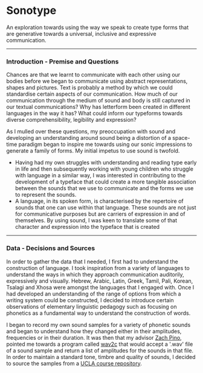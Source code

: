 # Sonotype

An exploration towards using the way we speak to create type forms that are generative towards a universal, inclusive and expressive communication.

----

### Introduction - Premise and Questions

Chances are that we learnt to communicate with each other using our bodies before we began to communicate using abstract representations, shapes and pictures. Text is probably a method by which we could standardise certain aspects of our communication. How much of our communication through the medium of sound and body is still captured in our textual communications? Why has letterform been created in different languages in the way it has? What could inform our typeforms towards diverse comprehensibility, legibility and expression? 

As I mulled over these questions, my preoccupation with sound and developing an understanding around sound being a distortion of a space-time paradigm began to inspire me towards using our sonic impressions to generate a family of forms.  My initial impetus to use sound is twofold. 
- Having had my own struggles with understanding and reading type early in life and then subsequently working with young children who struggle with language in a similar way, I was interested in contributing to the development of a typeface that could create a more tangible association between the sounds that we use to communicate and the forms we use to represent the sounds.
- A language, in its spoken form, is characterised by the repertoire of sounds that one can use within that language. These sounds are not just for communicative purposes but are carriers of expression in and of themselves. By using sound, I was keen to translate some of that character and expression into the typeface that is created

-----

### Data - Decisions and Sources

In order to gather the data that I needed, I first had to understand the construction of language. I took inspiration from a variety of languages to understand the ways in which they approach communication auditorily, expressively and visually. Hebrew, Arabic, Latin, Greek, Tamil, Pali, Korean, Tsalagi and Xhosa were amongst the languages that I engaged with. Once I had developed an understanding of the range of options from which a writing system could be constructed, I decided to introduce certain observations of elementary linguistic pedagogy such as focusing on phonetics as a fundamental way to understand the construction of words. 

I began to record my own sound samples for a variety of phonetic sounds and began to understand how they changed either in their amplitudes, frequencies or in their duration. It was then that my advisor [Zach Pino](https://github.com/zachpino), pointed me towards a program called [wav2c](https://github.com/olleolleolle/wav2c) that would accept a '.wav' file of a sound sample and return a list of amplitudes for the sounds in that file. In order to maintain a standard tone, timbre and quality of sounds, I decided to source the samples from a [UCLA course repository](http://www.phonetics.ucla.edu/course/chapter1/chapter1.html).  

